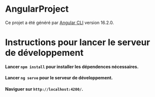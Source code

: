 # AngularProject

Ce projet a été généré par [Angular CLI](https://github.com/angular/angular-cli) version 16.2.0.

# Instructions pour lancer le serveur de développement

#### Lancer `npm install` pour installer les dépendences nécessaires. 
#### Lancer `ng serve` pour le serveur de développement. 
#### Naviguer sur `http://localhost:4200/`.

